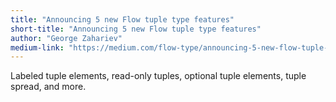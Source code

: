 ```yaml
---
title: "Announcing 5 new Flow tuple type features"
short-title: "Announcing 5 new Flow tuple type features"
author: "George Zahariev"
medium-link: "https://medium.com/flow-type/announcing-5-new-flow-tuple-type-features-ff4d7f11c50a"
---
```

Labeled tuple elements, read-only tuples, optional tuple elements, tuple spread, and more.
